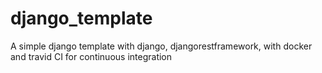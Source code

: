 # django_template
A simple django template with django, djangorestframework, with docker and travid CI for continuous integration
